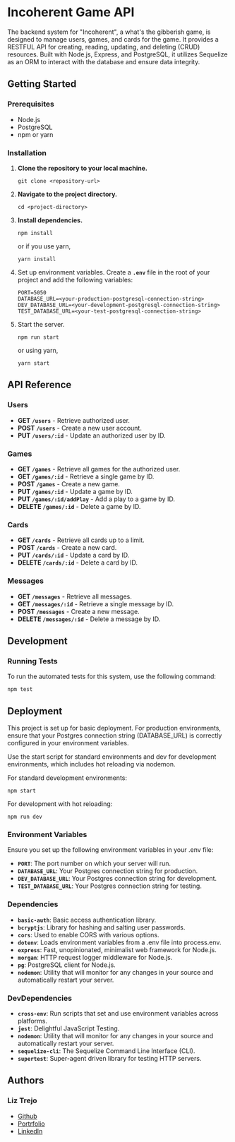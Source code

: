 # Incoherent Game API
The backend system for "Incoherent", a what's the gibberish game, is designed to manage users, games, and cards for the game. It provides a RESTFUL API for creating, reading, updating, and deleting (CRUD) resources. Built with Node.js, Express, and PostgreSQL, it utilizes Sequelize as an ORM to interact with the database and ensure data integrity.

## Getting Started

### Prerequisites

- Node.js
- PostgreSQL
- npm or yarn

### Installation
1. **Clone the repository to your local machine.**

    ```
    git clone <repository-url>
    ```

2. **Navigate to the project directory.**

    ```
    cd <project-directory>
    ```

3. **Install dependencies.**

    ```
    npm install
    ```

    or if you use yarn, 
    
    ```
    yarn install
    ```

4. Set up environment variables. Create a **`.env`** file in the root of your project and add the following variables:

    ```
    PORT=5050
    DATABASE_URL=<your-production-postgresql-connection-string>
    DEV_DATABASE_URL=<your-development-postgresql-connection-string>
    TEST_DATABASE_URL=<your-test-postgresql-connection-string>
    ```

5. Start the server.

    ```
    npm run start
    ``` 
    
    or using yarn, 
    
    ```
    yarn start
    ```


## API Reference

### Users
* **GET `/users`** - Retrieve authorized user.
* **POST `/users`** - Create a new user account.
* **PUT `/users/:id`** - Update an authorized user by ID.

### Games
* **GET `/games`** - Retrieve all games for the authorized user.
* **GET `/games/:id`** - Retrieve a single game by ID.
* **POST `/games`** - Create a new game.
* **PUT `/games/:id`** - Update a game by ID.
* **PUT `/games/:id/addPlay`** - Add a play to a game by ID.
* **DELETE `/games/:id`** - Delete a game by ID.

### Cards
* **GET `/cards`** - Retrieve all cards up to a limit.
* **POST `/cards`** - Create a new card.
* **PUT `/cards/:id`** - Update a card by ID.
* **DELETE `/cards/:id`** - Delete a card by ID.

### Messages 
* **GET `/messages`** - Retrieve all messages.
* **GET `/messages/:id`** - Retrieve a single message by ID.
* **POST `/messages`** - Create a new message.
* **DELETE `/messages/:id`** - Delete a message by ID.

## Development

### Running Tests
To run the automated tests for this system, use the following command:

```
npm test
```


## Deployment
This project is set up for basic deployment. For production environments, ensure that your Postgres connection string (DATABASE_URL) is correctly configured in your environment variables. 

Use the start script for standard environments and dev for development environments, which includes hot reloading via nodemon.

For standard development environments:

```
npm start
```

For development with hot reloading:

```
npm run dev
```

### Environment Variables
Ensure you set up the following environment variables in your .env file:

* **`PORT`**: The port number on which your server will run.
* **`DATABASE_URL`**: Your Postgres connection string for production.
* **`DEV_DATABASE_URL`**: Your Postgres connection string for development.
* **`TEST_DATABASE_URL`**: Your Postgres connection string for testing.

### Dependencies
* **`basic-auth`**: Basic access authentication library.
* **`bcryptjs`**: Library for hashing and salting user passwords.
* **`cors`**: Used to enable CORS with various options.
* **`dotenv`**: Loads environment variables from a .env file into process.env.
* **`express`**: Fast, unopinionated, minimalist web framework for Node.js.
* **`morgan`**: HTTP request logger middleware for Node.js.
* **`pg`**: PostgreSQL client for Node.js.
* **`nodemon`**: Utility that will monitor for any changes in your source and automatically restart your server.

### DevDependencies
* **`cross-env`**: Run scripts that set and use environment variables across platforms.
* **`jest`**: Delightful JavaScript Testing.
* **`nodemon`**: Utility that will monitor for any changes in your source and automatically restart your server.
* **`sequelize-cli`**: The Sequelize Command Line Interface (CLI).
* **`supertest`**: Super-agent driven library for testing HTTP servers.


## Authors

### **Liz Trejo**
* [Github](https://github.com/lissetet)
* [Portrfolio](https://liztrejo.dev/)
* [LinkedIn](https://www.linkedin.com/in/liz-trejo/)